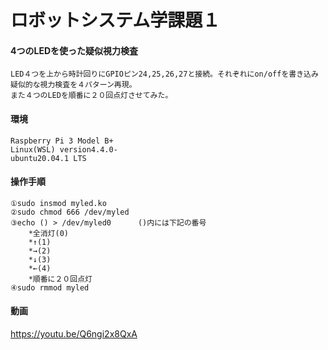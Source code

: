 # ロボットシステム学課題１　
####   4つのLEDを使った疑似視力検査　
	LED４つを上から時計回りにGPIOピン24,25,26,27と接続。それぞれにon/offを書き込み疑似的な視力検査を４パターン再現。
	また４つのLEDを順番に２０回点灯させてみた。
	

#### 環境
	Raspberry Pi 3 Model B+ 
	Linux(WSL) version4.4.0-
	ubuntu20.04.1 LTS
	


#### 操作手順
	①sudo insmod myled.ko
	②sudo chmod 666 /dev/myled 
	③echo () > /dev/myled0      ()内には下記の番号 
		*全消灯(0)
		*↑(1)
 		*→(2)
		*↓(3)
		*←(4)
		*順番に２０回点灯
	④sudo rmmod myled
	
#### 動画
https://youtu.be/Q6ngi2x8QxA
